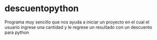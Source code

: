 # descuentopython
Programa muy sencillo que nos ayuda a iniciar un proyecto en el cual el usuario ingrese una cantidad y le regrese un resultado con un descuento
para python
